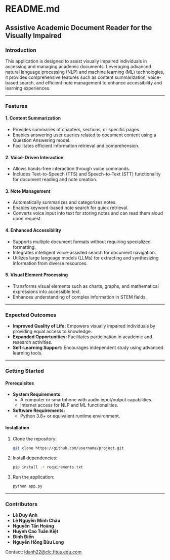 # README.md

## Assistive Academic Document Reader for the Visually Impaired

### Introduction

This application is designed to assist visually impaired individuals in accessing and managing academic documents. Leveraging advanced natural language processing (NLP) and machine learning (ML) technologies, it provides comprehensive features such as content summarization, voice-based search, and efficient note management to enhance accessibility and learning experiences.

---

### Features

#### 1. **Content Summarization**
   - Provides summaries of chapters, sections, or specific pages.
   - Enables answering user queries related to document content using a Question Answering model.
   - Facilitates efficient information retrieval and comprehension.

#### 2. **Voice-Driven Interaction**
   - Allows hands-free interaction through voice commands.
   - Includes Text-to-Speech (TTS) and Speech-to-Text (STT) functionality for document reading and note creation.

#### 3. **Note Management**
   - Automatically summarizes and categorizes notes.
   - Enables keyword-based note search for quick retrieval.
   - Converts voice input into text for storing notes and can read them aloud upon request.

#### 4. **Enhanced Accessibility**
   - Supports multiple document formats without requiring specialized formatting.
   - Integrates intelligent voice-assisted search for document navigation.
   - Utilizes large language models (LLMs) for extracting and synthesizing information from diverse resources.

#### 5. **Visual Element Processing**
   - Transforms visual elements such as charts, graphs, and mathematical expressions into accessible text.
   - Enhances understanding of complex information in STEM fields.

---

### Expected Outcomes

- **Improved Quality of Life:** Empowers visually impaired individuals by providing equal access to knowledge.
- **Expanded Opportunities:** Facilitates participation in academic and research activities.
- **Self-Learning Support:** Encourages independent study using advanced learning tools.

---

### Getting Started

#### Prerequisites
- **System Requirements:** 
  - A computer or smartphone with audio input/output capabilities.
  - Internet access for NLP and ML functionalities.
- **Software Requirements:**
  - Python 3.8+ or equivalent runtime environment.

#### Installation
1. Clone the repository:
   ```bash
   git clone https://github.com/username/project.git
   ```
2. Install dependencies:
   ```bash
   pip install -r requirements.txt
   ```

3. Run the application:
   ```bash
   python app.py
   ```

---

### Contributors

- **Lê Duy Anh**
- **Lê Nguyễn Minh Châu**
- **Nguyễn Tấn Hoàng**
- **Huỳnh Cao Tuấn Kiệt**
- **Đinh Điền**
- **Nguyễn Hồng Bửu Long**

Contact: [ldanh22@clc.fitus.edu.com](mailto:ldanh22@clc.fitus.edu.com)
